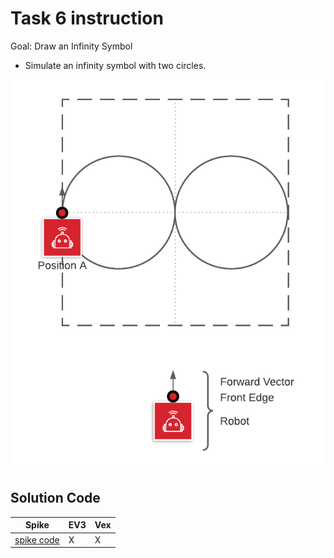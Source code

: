 # Task 6 instruction

Goal: Draw an Infinity Symbol

* Simulate an infinity symbol with two circles.

![view](./images/InfinityPositions.png)

## Solution Code

|Spike|EV3|Vex
|-----|---|---
[spike code](../spike-prime/task6.py)| X | X